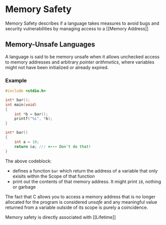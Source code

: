 # Memory Safety
Memory Safety describes if a language takes measures to avoid bugs and security vulnerabilities by managing access to a [[Memory Address]]

## Memory-Unsafe Languages
A language is said to be memory unsafe when it allows unchecked access to memory addresses and arbitrary *pointer arithmetics*, where variables might not have been initialized or already expired.  

### Example
```c
#include <stdio.h>

int* bar();
int main(void)
{
    int *b = bar();
    printf("%i", *b);
}

int* bar()
{
    int a = 10;
    return &a; /// <--- Don't do that!
}
```

The above codeblock:  
- defines a function `bar` which return the address of a variable that only exisits within the Scope of that function
- print out the contents of that memory address. It might print `10`, nothing or garbage  

The fact that C allows you to access a memory address that is no longer allocated for the program is considered *unsafe* and any meaningful value returned from a variable outside of its scope is purely a coincidence.

Memory safety is directly associated with [[Lifetime]]  
